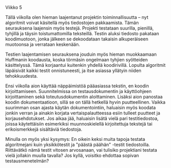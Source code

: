 Viikko 5

Tällä viikolla olen hieman laajentanut projektin toiminnallisuutta – nyt algoritmit voivat käsitellä myös tiedostojen 
pakkaamista. Tämän seurauksena laajensin myös testejä. Projekti testataan suurilla, pienillä, tyhjillä ja täysin 
toistumattomilla teksteillä. Testin aluksi tiedosto pakataan koodimuotoon, jonka jälkeen se dekoodataan takaisin 
alkuperäiseen muotoonsa ja verrataan keskenään.

Testien laajentamisen seurauksena jouduin myös hieman muokkaamaan Huffmanin koodausta, koska törmäsin ongelmaan tyhjien 
syötteiden käsittelyssä. Tämä korjaantui kuitenkin yhdellä koodirivillä. Lopulta algoritmit läpäisivät kaikki testit 
onnistuneesti, ja itse asiassa yllätyin niiden tehokkuudesta.

Ensi viikolla aion käyttää näppäimistöä pääasiassa tekstin, en koodin kirjoittamiseen. Suunnitelmissa on 
testausdokumentin ja käyttöohjeen kirjoittaminen sekä toteutusdokumentin aloittaminen. Lisäksi aion panostaa koodin 
dokumentaatioon, sillä se on tällä hetkellä hyvin puutteellinen. Vaikka suurimman osan ajasta käytän dokumentointiin, 
haluaisin myös koodata jonkin verran ja ainakin korjata vertaispalautteessa esiin tulleet puutteet ja korjausehdotukset. 
Jos aikaa jää, haluaisin lisätä vielä pari testitiedostoa, joissa käytettäisiin esimerkiksi muunnoskielellä kirjoitettuja 
tekstejä tai erikoismerkkejä sisältäviä tiedostoja.

Minulla on myös yksi kysymys:
En oikein keksi muita tapoja testata algoritmejani kuin yksikkötestit ja "päästä päähän" -testit tiedostoilla. 
Riittävätkö nämä testit vitosen arvosanaan, vai tulisiko projektiani testata vielä jollakin muulla tavalla? Jos kyllä, 
voisitko ehdottaa sopivan testausmenetelmän?

